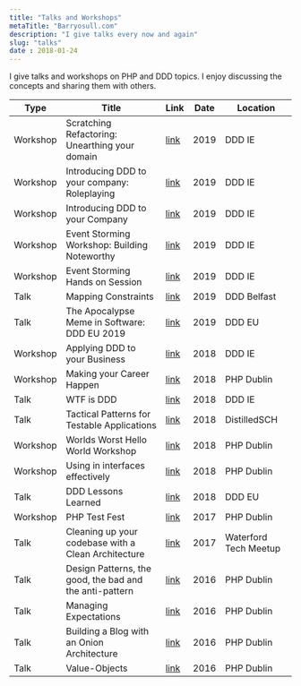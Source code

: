 ```yaml
---
title: "Talks and Workshops"
metaTitle: "Barryosull.com"
description: "I give talks every now and again"
slug: "talks"
date : 2018-01-24
---
```

I give talks and workshops on PHP and DDD topics. I enjoy discussing the concepts and sharing them with others.

|Type   | Title | Link  | Date | Location |
| ---   | ---   | ---   | ---   | ---   |
| Workshop | Scratching Refactoring: Unearthing your domain | [link](https://slides.com/barryosull/scratch-refactoring-workshop) | 2019 | DDD IE |
| Workshop | Introducing DDD to your company: Roleplaying | [link](https://slides.com/barryosull/introducing-ddd-to-your-company-roleplaying) | 2019 | DDD IE |
| Workshop | Introducing DDD to your Company | [link](https://slides.com/barryosull/introducing-ddd-to-your-company) | 2019 | DDD IE |
| Workshop | Event Storming Workshop: Building Noteworthy | [link](https://slides.com/barryosull/event-storming-workshop-building-noteworthy#/) | 2019 | DDD IE |
| Workshop | Event Storming Hands on Session | [link](https://slides.com/barryosull/event-storming-workshop) | 2019 | DDD IE |
| Talk | Mapping Constraints | [link](https://slides.com/barryosull/mapping-constraints) | 2019 | DDD Belfast |
| Talk | The Apocalypse Meme in Software: DDD EU 2019 | [link](https://www.youtube.com/watch?v=MQHFNINX1EU) | 2019 | DDD EU |
| Workshop | Applying DDD to your Business | [link](https://slides.com/barryosull/domain-driven-design-ireland) | 2018 | DDD IE |
| Workshop | Making your Career Happen | [link](https://slides.com/barryosull/making-your-career-happen) | 2018 | PHP Dublin |
| Talk | WTF is DDD | [link](https://slides.com/barryosull/wtf-is-ddd) | 2018 | DDD IE |
| Talk | Tactical Patterns for Testable Applications | [link](https://slides.com/barryosull/tactical-patterns-for-testable-applications) | 2018 | DistilledSCH |
| Workshop | Worlds Worst Hello World Workshop | [link](https://docs.google.com/presentation/d/1cF3z8-lRYq1bzo2mIVAsNcz4SFSTBjjJUGX2aQ9glKw/edit?usp=sharing) | 2018 | PHP Dublin |
| Workshop | Using in interfaces effectively | [link](https://slides.com/barryosull/workshop-using-interfaces-effectively) | 2018 | PHP Dublin |
| Talk | DDD Lessons Learned | [link](https://www.slideshare.net/BarryOSullivan18/ddd-lessons-learned) | 2018 | DDD EU |
| Workshop | PHP Test Fest| [link](https://www.slideshare.net/BarryOSullivan18/php-test-fest) | 2017 | PHP Dublin |
| Talk | Cleaning up your codebase with a Clean Architecture | [link](https://www.slideshare.net/BarryOSullivan18/cleaning-up-your-codebase-with-a-clean-architecture) | 2017 | Waterford Tech Meetup |
| Talk | Design Patterns, the good, the bad and the anti-pattern | [link](https://www.slideshare.net/BarryOSullivan18/design-patterns-the-good-the-bad-and-the-antipattern) | 2016 | PHP Dublin |
| Talk | Managing Expectations | [link](https://www.slideshare.net/BarryOSullivan18/managing-expectations-87252968) | 2016 | PHP Dublin |
| Talk | Building a Blog with an Onion Architecture | [link](https://www.slideshare.net/BarryOSullivan18/building-a-blog-with-an-onion-architecture) | 2016 | PHP Dublin |
| Talk | Value-Objects | [link](https://www.slideshare.net/BarryOSullivan18/value-objects-87253304) | 2016 | PHP Dublin |